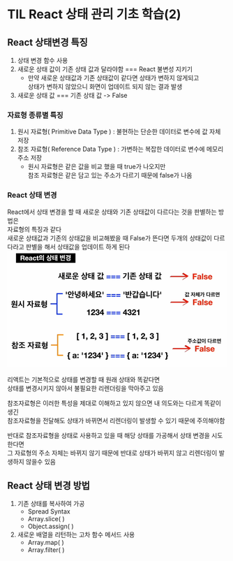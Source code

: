 # TIL React 상태 관리 기초 학습(2)
## React 상태변경 특징
1. 상태 변경 함수 사용
2. 새로운 상태 값이 기존 상태 값과 달라야함 === React 불변성 지키기
    * 만약 새로운 상태값과 기존 상태값이 같다면 상태가 변하지 않게되고   
    상태가 변하지 않았으니 화면이 업데이트 되지 않는 결과 발생
3. 새로운 상태 값 === 기존 상태 값 -> False
### 자료형 종류별 특징
1. 원시 자료형( Primitive Data Type ) : 불현하는 단순한 데이터로 변수에 값 자체 저장
2. 참조 자료형( Reference Data Type ) : 가변하는 복잡한 데이터로 변수에 메모리 주소 저장
    * 원시 자료형은 같은 값을 비교 했을 때 true가 나오지만   
    참조 자료형은 같은 담고 있는 주소가 다르기 때문에 false가 나옴
### React 상태 변경
React에서 상태 변경을 할 때 새로운 상태와 기존 상태값이 다르다는 것을 판별하는 방법은  
자료형의 특징과 같다  
새로운 상태값과 기존의 상태값을 비교해봤을 때 False가 뜬다면 두개의 상태값이 다르다라고 판별을 해서 상태값을 업데이트 하게 된다
![alt text](image.png)

리액트는 기본적으로 상태를 변경할 때 원래 상태와 똑같다면   
상태를 변경시키지 않아서 불필요한 리렌더링을 막아주고 있음

참조자료형은 이러한 특성을 제대로 이해하고 있지 않으면 내 의도와는 다르게 똑같이 생긴  
참조자료형을 전달해도 상태가 바뀌면서 리렌더링이 발생할 수 있기 때문에 주의해야함

반대로 참조자료형을 상태로 사용하고 있을 때 해당 상태를 가공해서 상태 변경을 시도한다면  
그 자료형의 주소 자체는 바뀌지 않기 때문에 반대로 상태가 바뀌지 않고 리렌더링이 발생하지 않을수 있음

## React 상태 변경 방법
1. 기존 상태를 복사하여 가공 
    * Spread Syntax 
    * Array.slice( ) 
    * Object.assign( )
2. 새로운 배열을 리턴하는 고차 함수 메서드 사용 
    * Array.map( ) 
    * Array.filter( )
